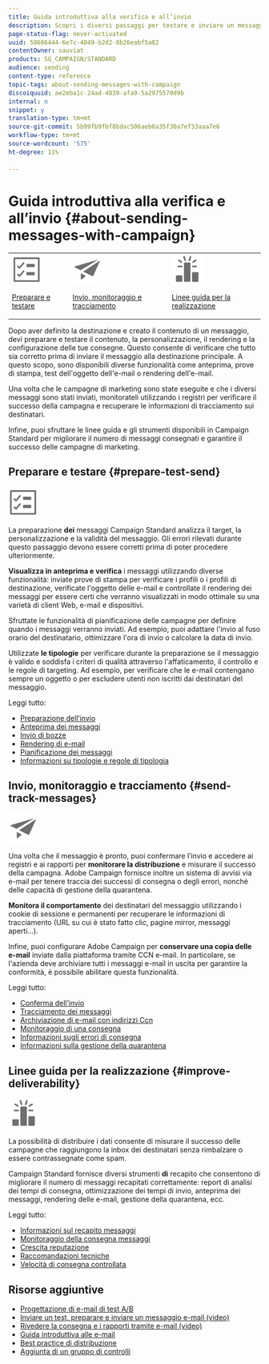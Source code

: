 ```yaml
---
title: Guida introduttiva alla verifica e all’invio
description: Scopri i diversi passaggi per testare e inviare un messaggio.
page-status-flag: never-activated
uuid: 58666444-6e7c-4049-b2d2-8b26eabf5a82
contentOwner: sauviat
products: SG_CAMPAIGN/STANDARD
audience: sending
content-type: reference
topic-tags: about-sending-messages-with-campaign
discoiquuid: ae2eba1c-24ad-4839-afa9-5a2975570d9b
internal: n
snippet: y
translation-type: tm+mt
source-git-commit: 5b99fb9fbf8bdac506aeb8a35f30a7ef33aaa7e6
workflow-type: tm+mt
source-wordcount: '575'
ht-degree: 11%

---
```



# Guida introduttiva alla verifica e all’invio {#about-sending-messages-with-campaign}

<table>
<tr>
<td><img src="assets/do-not-localize/icon_prepare.svg" width="60px"><p><a href="#prepare-test-send">Preparare e testare</a></p></td>
<td><img src="assets/do-not-localize/icon_send.svg" width="60px"><p><a href="#send-track-messages">Invio, monitoraggio e tracciamento</a></p></td>
<td><img src="assets/do-not-localize/icon_deliverability.svg" width="60px"><p><a href="#improve-deliverability">Linee guida per la realizzazione</a></p></td></tr>
</table>

Dopo aver definito la destinazione e creato il contenuto di un messaggio, devi preparare e testare il contenuto, la personalizzazione, il rendering e la configurazione delle tue consegne. Questo consente di verificare che tutto sia corretto prima di inviare il messaggio alla destinazione principale. A questo scopo, sono disponibili diverse funzionalità come anteprima, prove di stampa, test dell&#39;oggetto dell&#39;e-mail o rendering dell&#39;e-mail.

Una volta che le campagne di marketing sono state eseguite e che i diversi messaggi sono stati inviati, monitorateli utilizzando i registri per verificare il successo della campagna e recuperare le informazioni di tracciamento sui destinatari.

Infine, puoi sfruttare le linee guida e gli strumenti disponibili in Campaign Standard per migliorare il numero di messaggi consegnati e garantire il successo delle campagne di marketing.

## Preparare e testare {#prepare-test-send}

<img src="assets/do-not-localize/icon_prepare.svg" width="60px">

La preparazione **dei** messaggi Campaign Standard analizza il target, la personalizzazione e la validità del messaggio. Gli errori rilevati durante questo passaggio devono essere corretti prima di poter procedere ulteriormente.

**Visualizza in anteprima e verifica** i messaggi utilizzando diverse funzionalità: inviate prove di stampa per verificare i profili o i profili di destinazione, verificate l&#39;oggetto delle e-mail e controllate il rendering dei messaggi per essere certi che verranno visualizzati in modo ottimale su una varietà di client Web, e-mail e dispositivi.

Sfruttate le funzionalità di pianificazione delle campagne per definire quando i messaggi verranno inviati. Ad esempio, puoi adattare l&#39;invio al fuso orario del destinatario, ottimizzare l&#39;ora di invio o calcolare la data di invio.

Utilizzate **le tipologie** per verificare durante la preparazione se il messaggio è valido e soddisfa i criteri di qualità attraverso l&#39;affaticamento, il controllo e le regole di targeting. Ad esempio, per verificare che le e-mail contengano sempre un oggetto o per escludere utenti non iscritti dai destinatari del messaggio.

Leggi tutto:

* [Preparazione dell’invio](../../sending/using/preparing-the-send.md)
* [Anteprima dei messaggi](../../sending/using/previewing-messages.md)
* [Invio di bozze](../../sending/using/sending-proofs.md)
* [Rendering di e-mail](../../sending/using/email-rendering.md)
* [Pianificazione dei messaggi](../../sending/using/about-scheduling-messages.md)
* [Informazioni su tipologie e regole di tipologia](../../sending/using/about-typology-rules.md)

## Invio, monitoraggio e tracciamento {#send-track-messages}

<img src="assets/do-not-localize/icon_send.svg"  width="60px">

Una volta che il messaggio è pronto, puoi confermare l’invio e accedere ai registri e ai rapporti per **monitorare la distribuzione** e misurare il successo della campagna.  Adobe Campaign fornisce inoltre un sistema di avvisi via e-mail per tenere traccia dei successi di consegna o degli errori, nonché delle capacità di gestione della quarantena.

**Monitora il comportamento** dei destinatari del messaggio utilizzando i cookie di sessione e permanenti per recuperare le informazioni di tracciamento (URL su cui è stato fatto clic, pagine mirror, messaggi aperti...).

Infine, puoi configurare  Adobe Campaign per **conservare una copia delle e-mail** inviate dalla piattaforma tramite CCN e-mail. In particolare, se l&#39;azienda deve archiviare tutti i messaggi e-mail in uscita per garantire la conformità, è possibile abilitare questa funzionalità.

Leggi tutto:

* [Conferma dell’invio](../../sending/using/confirming-the-send.md)
* [Tracciamento dei messaggi](../../sending/using/tracking-messages.md)
* [Archiviazione di e-mail con indirizzi Ccn](../../sending/using/archiving.md)
* [Monitoraggio di una consegna](../../sending/using/monitoring-a-delivery.md)
* [Informazioni sugli errori di consegna](../../sending/using/understanding-delivery-failures.md)
* [Informazioni sulla gestione della quarantena](../../sending/using/understanding-quarantine-management.md)

## Linee guida per la realizzazione {#improve-deliverability}

<img src="assets/do-not-localize/icon_deliverability.svg"  width="60px">

La possibilità di distribuire i dati consente di misurare il successo delle campagne che raggiungono la inbox dei destinatari senza rimbalzare o essere contrassegnate come spam.

Campaign Standard fornisce diversi strumenti **di** recapito che consentono di migliorare il numero di messaggi recapitati correttamente: report di analisi dei tempi di consegna, ottimizzazione dei tempi di invio, anteprima dei messaggi, rendering delle e-mail, gestione della quarantena, ecc.

Leggi tutto:

* [Informazioni sul recapito messaggi](../../sending/using/about-deliverability.md)
* [Monitoraggio della consegna messaggi](../../sending/using/monitor-deliverability.md)
* [Crescita reputazione](../../sending/using/improving-reputation.md)
* [Raccomandazioni tecniche](../../sending/using/technical-recommendations.md)
* [Velocità di consegna controllata](../../reporting/using/delivery-throughput.md)

## Risorse aggiuntive

* [Progettazione di e-mail di test A/B](../../channels/using/designing-an-a-b-test-email.md)
* [Inviare un test, preparare e inviare un messaggio e-mail (video)](https://docs.adobe.com/content/help/en/campaign-standard-learn/tutorials/communication-channels/email/sending-test-preparing-sending-email.html)
* [Rivedere la consegna e i rapporti tramite e-mail (video)](https://docs.adobe.com/content/help/en/campaign-standard-learn/tutorials/communication-channels/email/reviewing-personalized-email-delivery-and-reports.html)
* [Guida introduttiva alle e-mail](https://helpx.adobe.com/it/campaign/kb/acs-get-started-with-emails.html)
* [Best practice di distribuzione](../../sending/using/delivery-best-practices.md)
* [Aggiunta di un gruppo di controlli](../../sending/using/control-group.md)
